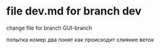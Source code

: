 # file dev.md for branch dev
change file for branch GUI-branch

попытка номер два понят как происходит слияние веток